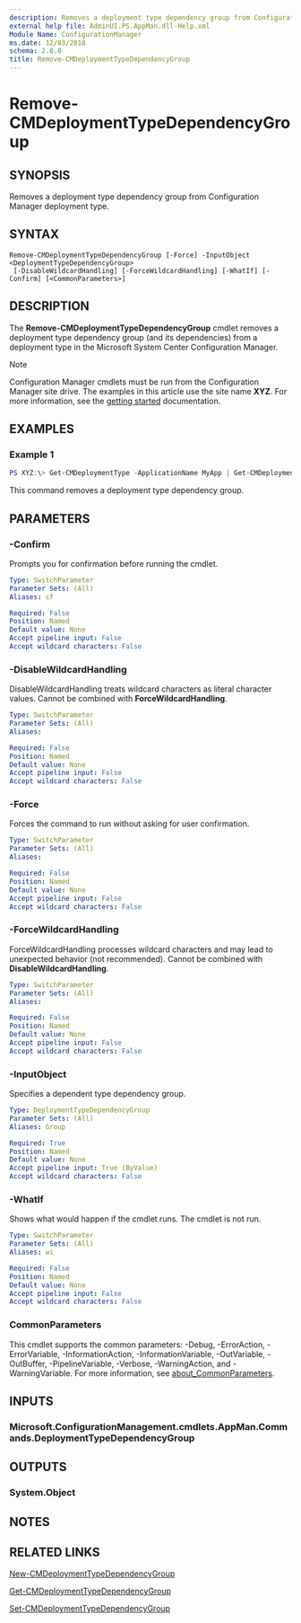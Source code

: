 ```yaml
---
description: Removes a deployment type dependency group from Configuration Manager.
external help file: AdminUI.PS.AppMan.dll-Help.xml
Module Name: ConfigurationManager
ms.date: 12/03/2018
schema: 2.0.0
title: Remove-CMDeploymentTypeDependencyGroup
---
```


# Remove-CMDeploymentTypeDependencyGroup

## SYNOPSIS

Removes a deployment type dependency group from Configuration Manager deployment type.

## SYNTAX

```
Remove-CMDeploymentTypeDependencyGroup [-Force] -InputObject <DeploymentTypeDependencyGroup>
 [-DisableWildcardHandling] [-ForceWildcardHandling] [-WhatIf] [-Confirm] [<CommonParameters>]
```

## DESCRIPTION

The **Remove-CMDeploymentTypeDependencyGroup** cmdlet removes a deployment type dependency group (and its dependencies) from a deployment type in the Microsoft System Center Configuration Manager.

> [!NOTE]
> Configuration Manager cmdlets must be run from the Configuration Manager site drive.
> The examples in this article use the site name **XYZ**. For more information, see the
> [getting started](/powershell/sccm/overview) documentation.

## EXAMPLES

### Example 1

```powershell
PS XYZ:\> Get-CMDeploymentType -ApplicationName MyApp | Get-CMDeploymentTypeDependencyGroup -GroupName MyGroup | Remove-CMDeploymentTypeDependencyGroup -Force
```

This command removes a deployment type dependency group.

## PARAMETERS

### -Confirm

Prompts you for confirmation before running the cmdlet.

```yaml
Type: SwitchParameter
Parameter Sets: (All)
Aliases: cf

Required: False
Position: Named
Default value: None
Accept pipeline input: False
Accept wildcard characters: False
```

### -DisableWildcardHandling

DisableWildcardHandling treats wildcard characters as literal character values. Cannot be combined with **ForceWildcardHandling**.

```yaml
Type: SwitchParameter
Parameter Sets: (All)
Aliases:

Required: False
Position: Named
Default value: None
Accept pipeline input: False
Accept wildcard characters: False
```

### -Force

Forces the command to run without asking for user confirmation.

```yaml
Type: SwitchParameter
Parameter Sets: (All)
Aliases:

Required: False
Position: Named
Default value: None
Accept pipeline input: False
Accept wildcard characters: False
```

### -ForceWildcardHandling

ForceWildcardHandling processes wildcard characters and may lead to unexpected behavior (not recommended). Cannot be combined with **DisableWildcardHandling**.

```yaml
Type: SwitchParameter
Parameter Sets: (All)
Aliases:

Required: False
Position: Named
Default value: None
Accept pipeline input: False
Accept wildcard characters: False
```

### -InputObject

Specifies a dependent type dependency group.

```yaml
Type: DeploymentTypeDependencyGroup
Parameter Sets: (All)
Aliases: Group

Required: True
Position: Named
Default value: None
Accept pipeline input: True (ByValue)
Accept wildcard characters: False
```

### -WhatIf

Shows what would happen if the cmdlet runs.
The cmdlet is not run.

```yaml
Type: SwitchParameter
Parameter Sets: (All)
Aliases: wi

Required: False
Position: Named
Default value: None
Accept pipeline input: False
Accept wildcard characters: False
```

### CommonParameters
This cmdlet supports the common parameters: -Debug, -ErrorAction, -ErrorVariable, -InformationAction, -InformationVariable, -OutVariable, -OutBuffer, -PipelineVariable, -Verbose, -WarningAction, and -WarningVariable. For more information, see [about_CommonParameters](https://go.microsoft.com/fwlink/?LinkID=113216).

## INPUTS

### Microsoft.ConfigurationManagement.cmdlets.AppMan.Commands.DeploymentTypeDependencyGroup

## OUTPUTS

### System.Object

## NOTES

## RELATED LINKS

[New-CMDeploymentTypeDependencyGroup](./New-CMDeploymentTypeDependencyGroup.md)

[Get-CMDeploymentTypeDependencyGroup](./Get-CMDeploymentTypeDependencyGroup.md)

[Set-CMDeploymentTypeDependencyGroup](./Set-CMDeploymentTypeDependencyGroup.md)
